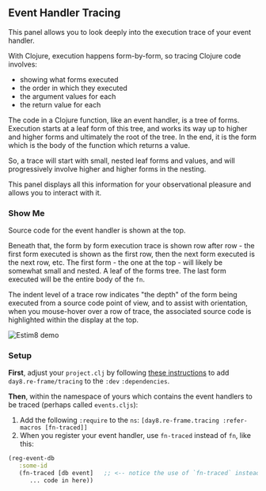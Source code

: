 ## Event Handler Tracing

This panel allows you to look deeply into the execution trace of your event handler.

With Clojure, execution happens form-by-form, so tracing Clojure code involves: 
  - showing what forms executed 
  - the order in which they executed 
  - the argument values for each 
  - the return value for each

The code in a Clojure function, like an event handler, is a tree of forms. Execution starts at a leaf form of this tree, and works its way up to higher and higher forms and ultimately the root of the tree. In the end, it is the form which is the body of the function which returns a value.

So, a trace will start with small, nested leaf forms and values, and will progressively involve higher and higher forms in the nesting.

This panel displays all this information for your observational pleasure and allows you to interact with it.

### Show Me

Source code for the event handler is shown at the top. 

Beneath that, the form by form execution trace is shown row after row - the first form executed is shown as the first row, then the next form executed is the next row, etc. The first form - the one at the top - will likely be somewhat small and nested. A leaf of the forms tree. The last form executed will be the entire body of the `fn`.

The indent level of a trace row indicates "the depth" of the form being executed from a source code point of view, and to assist with orientation, when you mouse-hover over a row of trace, the associated source code is highlighted within the display at the top.

![Estim8 demo](/docs/images/estim8-demo.png)

### Setup

**First**, adjust your `project.clj` by following [these instructions](https://github.com/day8/re-frame-debux/blob/master/README.md#installation) to add `day8.re-frame/tracing` to the `:dev` `:dependencies`. 
 
**Then**, within the namespace of yours which contains the event handlers to be traced (perhaps called `events.cljs`):

 1. Add the following `:require` to the `ns`:  `[day8.re-frame.tracing :refer-macros [fn-traced]]`
 2. When you register your event handler, use `fn-traced` instead of `fn`, like this: 
 
 ```clj
 (reg-event-db 
    :some-id
    (fn-traced [db event]   ;; <-- notice the use of `fn-traced` instead of `fn`
       ... code in here))
 ```
